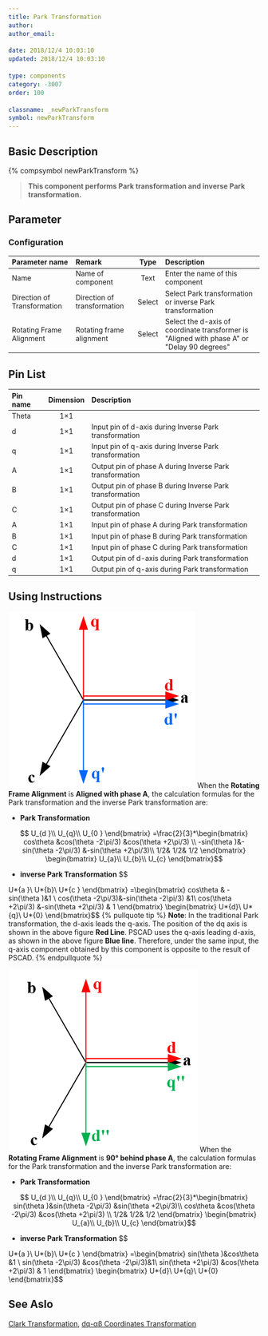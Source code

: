 ```yaml
---
title: Park Transformation
author:
author_email:

date: 2018/12/4 10:03:10
updated: 2018/12/4 10:03:10

type: components
category: -3007
order: 100

classname: _newParkTransform
symbol: newParkTransform
---
```


## Basic Description

{% compsymbol newParkTransform %}

> **This component performs Park transformation and inverse Park transformation.**

## Parameter

### Configuration

| Parameter name              | Remark                      |  Type  | Description                                                                                 |
| :-------------------------- | :-------------------------- | :----: | :------------------------------------------------------------------------------------------ |
| Name                        | Name of component           |  Text  | Enter the name of this component                                                            |
| Direction of Transformation | Direction of transformation | Select | Select Park transformation or inverse Park transformation                                   |
| Rotating Frame Alignment    | Rotating frame alignment    | Select | Select the d-axis of coordinate transformer is "Aligned with phase A" or "Delay 90 degrees" |

## Pin List

| Pin name | Dimension | Description                                              |
| :------- | :-------: | :------------------------------------------------------- |
| Theta    |    1×1    |                                                          |
| d        |    1×1    | Input pin of d-axis during Inverse Park transformation   |
| q        |    1×1    | Input pin of q-axis during Inverse Park transformation   |
| A        |    1×1    | Output pin of phase A during Inverse Park transformation |
| B        |    1×1    | Output pin of phase B during Inverse Park transformation |
| C        |    1×1    | Output pin of phase C during Inverse Park transformation |
| A        |    1×1    | Input pin of phase A during Park transformation          |
| B        |    1×1    | Input pin of phase B during Park transformation          |
| C        |    1×1    | Input pin of phase C during Park transformation          |
| d        |    1×1    | Output pin of d-axis during Park transformation          |
| q        |    1×1    | Output pin of q-axis during Park transformation          |

## Using Instructions

![坐标位置](comp_newParkTransform/park.png '坐标位置')
When the **Rotating Frame Alignment** is **Aligned with phase A**, the calculation formulas for the Park transformation and the inverse Park transformation are:

- **Park Transformation**

$$
U_{d }\\
U_{q}\\
U_{0 }
\end{bmatrix}
=\frac{2}{3}*\begin{bmatrix}
cos\theta &cos(\theta -2\pi/3) &cos(\theta +2\pi/3) \\
 -sin(\theta )&-sin(\theta -2\pi/3) &-sin(\theta +2\pi/3)\\
 1/2& 1/2& 1/2
\end{bmatrix}
\begin{bmatrix}
U_{a}\\
U_{b}\\
U_{c}
\end{bmatrix}$$
+ **inverse Park Transformation**
$$

U*{a }\\
U*{b}\\
U*{c }
\end{bmatrix}
=\begin{bmatrix}
cos\theta & -sin(\theta )&1 \\
cos(\theta -2\pi/3)&-sin(\theta -2\pi/3) &1\\
cos(\theta +2\pi/3) &-sin(\theta +2\pi/3) & 1
\end{bmatrix}
\begin{bmatrix}
U*{d}\\
U*{q}\\
U*{0}
\end{bmatrix}\$\$
{% pullquote tip %}
**Note**: In the traditional Park transformation, the d-axis leads the q-axis. The position of the dq axis is shown in the above figure **Red Line**. PSCAD uses the q-axis leading d-axis, as shown in the above figure **Blue line**. Therefore, under the same input, the q-axis component obtained by this component is opposite to the result of PSCAD.
{% endpullquote %}

![坐标位置](comp_newParkTransform/park1.png '坐标位置')
When the **Rotating Frame Alignment** is **90° behind phase A**, the calculation formulas for the Park transformation and the inverse Park transformation are:

- **Park Transformation**

$$
U_{d }\\
U_{q}\\
U_{0 }
\end{bmatrix}
=\frac{2}{3}*\begin{bmatrix}
sin(\theta )&sin(\theta -2\pi/3) &sin(\theta +2\pi/3)\\
cos\theta &cos(\theta -2\pi/3) &cos(\theta +2\pi/3) \\
 1/2& 1/2& 1/2
\end{bmatrix}
\begin{bmatrix}
U_{a}\\
U_{b}\\
U_{c}
\end{bmatrix}$$
+ **inverse Park Transformation**
$$

U*{a }\\
U*{b}\\
U*{c }
\end{bmatrix}
=\begin{bmatrix}
sin(\theta )&cos\theta &1 \\
sin(\theta -2\pi/3) &cos(\theta -2\pi/3)&1\\
sin(\theta +2\pi/3) &cos(\theta +2\pi/3) & 1
\end{bmatrix}
\begin{bmatrix}
U*{d}\\
U*{q}\\
U*{0}
\end{bmatrix}\$\$

## See Aslo

[Clark Transformation](comp_newClarkTransform.md), [dq-αβ Coordinates Transformation](comp_newXYtoDQ.md)
